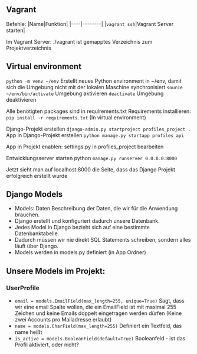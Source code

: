 ## Vagrant
Befehle:
|Name|Funktion|
|----|--------|
|``vagrant ssh``|Vagrant Server starten|

Im Vagrant Server:
./vagrant ist gemapptes Verzeichnis zum Projektverzeichnis

## Virtual environment
``python -m venv ~/env``
Erstellt neues Python environment in ~/env, damit sich die Umgebung nicht mit der lokalen Maschine synchronisiert
``source ~/env/bin/activate``
Umgebung aktivieren
``deactivate``
Umgebung deaktivieren

Alle benötigten packages sind in requirements.txt
Requirements installieren: ``pip install -r requirements.txt`` (In virtual environment)

Django-Projekt erstellen ``django-admin.py startproject profiles_project .``
App in Django-Projekt erstellen ``python manage.py startapp profiles_api``

App in Projekt enablen: settings.py in profiles_project bearbeiten

Entwicklungsserver starten python ``manage.py runserver 0.0.0.0:8000``

Jetzt sieht man auf localhost:8000 die Seite, dass das Django Projekt erfolgreich erstellt wurde

## Django Models
- Models: Daten Beschreibung der Daten, die wir für die Anwendung brauchen.
- Django erstellt und konfiguriert dadurch unsere Datenbank.
- Jedes Model in Django bezieht sich auf eine bestimmte Datenbanktabelle.
- Dadurch müssen wir nie direkt SQL Statements schreiben, sondern alles läuft über Django.
- Models werden in models.py definiert (in App Ordner)

## Unsere Models im Projekt:
### UserProfile
- ``email = models.EmailField(max_length=255, unique=True)`` Sagt, dass wir eine email Spalte wollen, die ein EmailField ist mit maximal 255 Zeichen und keine Emails doppelt eingetragen werden dürfen (Keine zwei Accounts pro Mailadresse erlaubt)
- ``name = models.CharField(max_length=255)`` Definiert ein Textfeld, das name heißt
- ``is_active = models.BooleanField(default=True)`` Booleanfeld - ist das Profil aktiviert, oder nicht?